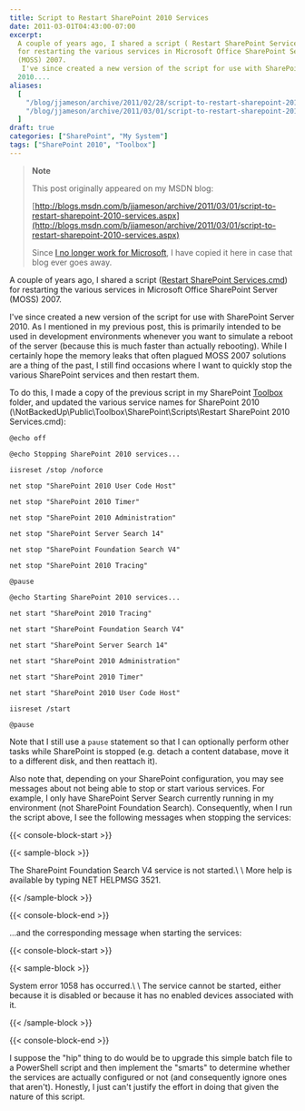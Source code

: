 ```yaml
---
title: Script to Restart SharePoint 2010 Services
date: 2011-03-01T04:43:00-07:00
excerpt:
  A couple of years ago, I shared a script ( Restart SharePoint Services.cmd )
  for restarting the various services in Microsoft Office SharePoint Server
  (MOSS) 2007. 
   I've since created a new version of the script for use with SharePoint Server
  2010....
aliases:
  [
    "/blog/jjameson/archive/2011/02/28/script-to-restart-sharepoint-2010-services.aspx",
    "/blog/jjameson/archive/2011/03/01/script-to-restart-sharepoint-2010-services.aspx",
  ]
draft: true
categories: ["SharePoint", "My System"]
tags: ["SharePoint 2010", "Toolbox"]
---
```


> **Note**
>
> This post originally appeared on my MSDN blog:
>
> [http://blogs.msdn.com/b/jjameson/archive/2011/03/01/script-to-restart-sharepoint-2010-services.aspx](http://blogs.msdn.com/b/jjameson/archive/2011/03/01/script-to-restart-sharepoint-2010-services.aspx)
>
> Since
> [I no longer work for Microsoft](/blog/jjameson/2011/09/02/last-day-with-microsoft),
> I have copied it here in case that blog ever goes away.

A couple of years ago, I shared a script
([Restart SharePoint Services.cmd](/blog/jjameson/2009/03/26/script-to-restart-sharepoint-services))
for restarting the various services in Microsoft Office SharePoint Server (MOSS)
2007.

I've since created a new version of the script for use with SharePoint Server
2010. As I mentioned in my previous post, this is primarily intended to be used
in development environments whenever you want to simulate a reboot of the server
(because this is much faster than actually rebooting). While I certainly hope
the memory leaks that often plagued MOSS 2007 solutions are a thing of the past,
I still find occasions where I want to quickly stop the various SharePoint
services and then restart them.

To do this, I made a copy of the previous script in my SharePoint
[Toolbox](/blog/jjameson/2007/03/22/backedup-and-notbackedup) folder, and
updated the various service names for SharePoint 2010
(\NotBackedUp\Public\Toolbox\SharePoint\Scripts\Restart SharePoint 2010
Services.cmd):

```
@echo off

@echo Stopping SharePoint 2010 services...

iisreset /stop /noforce

net stop "SharePoint 2010 User Code Host"

net stop "SharePoint 2010 Timer"

net stop "SharePoint 2010 Administration"

net stop "SharePoint Server Search 14"

net stop "SharePoint Foundation Search V4"

net stop "SharePoint 2010 Tracing"

@pause

@echo Starting SharePoint 2010 services...

net start "SharePoint 2010 Tracing"

net start "SharePoint Foundation Search V4"

net start "SharePoint Server Search 14"

net start "SharePoint 2010 Administration"

net start "SharePoint 2010 Timer"

net start "SharePoint 2010 User Code Host"

iisreset /start

@pause
```

Note that I still use a `pause` statement so that I can optionally perform other
tasks while SharePoint is stopped (e.g. detach a content database, move it to a
different disk, and then reattach it).

Also note that, depending on your SharePoint configuration, you may see messages
about not being able to stop or start various services. For example, I only have
SharePoint Server Search currently running in my environment (not SharePoint
Foundation Search). Consequently, when I run the script above, I see the
following messages when stopping the services:

{{< console-block-start >}}

{{< sample-block >}}

The SharePoint Foundation Search V4 service is not started.\ \ More help is
available by typing NET HELPMSG 3521.

{{< /sample-block >}}

{{< console-block-end >}}

...and the corresponding message when starting the services:

{{< console-block-start >}}

{{< sample-block >}}

System error 1058 has occurred.\ \ The service cannot be started, either because
it is disabled or because it has no enabled devices associated with it.

{{< /sample-block >}}

{{< console-block-end >}}

I suppose the "hip" thing to do would be to upgrade this simple batch file to a
PowerShell script and then implement the "smarts" to determine whether the
services are actually configured or not (and consequently ignore ones that
aren't). Honestly, I just can't justify the effort in doing that given the
nature of this script.
